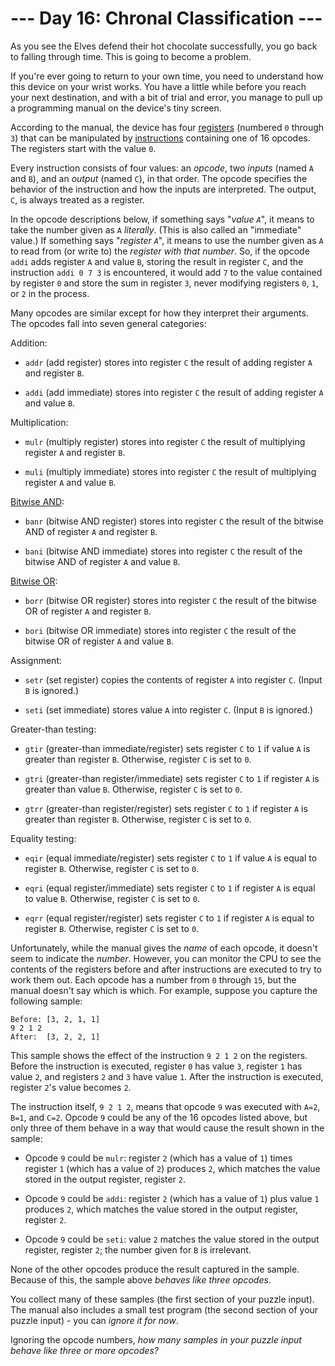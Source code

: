 # --- Day 16: Chronal Classification ---

As you see the Elves defend their hot chocolate successfully, you go back to falling through time. This is going to become a problem.

If you're ever going to return to your own time, you need to understand how this device on your wrist works. You have a little while before you reach your next destination, and with a bit of trial and error, you manage to pull up a programming manual on the device's tiny screen.

According to the manual, the device has four [registers](https://en.wikipedia.org/wiki/Hardware_register) (numbered `0` through `3`) that can be manipulated by [instructions](https://en.wikipedia.org/wiki/Instruction_set_architecture#Instructions) containing one of 16 opcodes. The registers start with the value `0`.

Every instruction consists of four values: an *opcode*, two *inputs* (named `A` and `B`), and an *output* (named `C`), in that order. The opcode specifies the behavior of the instruction and how the inputs are interpreted. The output, `C`, is always treated as a register.

In the opcode descriptions below, if something says "*value `A`*", it means to take the number given as `A` *literally*. (This is also called an "immediate" value.) If something says "*register `A`*", it means to use the number given as `A` to read from (or write to) the *register with that number*. So, if the opcode `addi` adds register `A` and value `B`, storing the result in register `C`, and the instruction `addi 0 7 3` is encountered, it would add `7` to the value contained by register `0` and store the sum in register `3`, never modifying registers `0`, `1`, or `2` in the process.

Many opcodes are similar except for how they interpret their arguments. The opcodes fall into seven general categories:

Addition:


 - `addr` (add register) stores into register `C` the result of adding register `A` and register `B`.

 - `addi` (add immediate) stores into register `C` the result of adding register `A` and value `B`.


Multiplication:


 - `mulr` (multiply register) stores into register `C` the result of multiplying register `A` and register `B`.

 - `muli` (multiply immediate) stores into register `C` the result of multiplying register `A` and value `B`.


[Bitwise AND](https://en.wikipedia.org/wiki/Bitwise_AND):


 - `banr` (bitwise AND register) stores into register `C` the result of the bitwise AND of register `A` and register `B`.

 - `bani` (bitwise AND immediate) stores into register `C` the result of the bitwise AND of register `A` and value `B`.


[Bitwise OR](https://en.wikipedia.org/wiki/Bitwise_OR):


 - `borr` (bitwise OR register) stores into register `C` the result of the bitwise OR of register `A` and register `B`.

 - `bori` (bitwise OR immediate) stores into register `C` the result of the bitwise OR of register `A` and value `B`.


Assignment:


 - `setr` (set register) copies the contents of register `A` into register `C`. (Input `B` is ignored.)

 - `seti` (set immediate) stores value `A` into register `C`. (Input `B` is ignored.)


Greater-than testing:


 - `gtir` (greater-than immediate/register) sets register `C` to `1` if value `A` is greater than register `B`. Otherwise, register `C` is set to `0`.

 - `gtri` (greater-than register/immediate) sets register `C` to `1` if register `A` is greater than value `B`. Otherwise, register `C` is set to `0`.

 - `gtrr` (greater-than register/register) sets register `C` to `1` if register `A` is greater than register `B`. Otherwise, register `C` is set to `0`.


Equality testing:


 - `eqir` (equal immediate/register) sets register `C` to `1` if value `A` is equal to register `B`. Otherwise, register `C` is set to `0`.

 - `eqri` (equal register/immediate) sets register `C` to `1` if register `A` is equal to value `B`. Otherwise, register `C` is set to `0`.

 - `eqrr` (equal register/register) sets register `C` to `1` if register `A` is equal to register `B`. Otherwise, register `C` is set to `0`.


Unfortunately, while the manual gives the *name* of each opcode, it doesn't seem to indicate the *number*. However, you can monitor the CPU to see the contents of the registers before and after instructions are executed to try to work them out.  Each opcode has a number from `0` through `15`, but the manual doesn't say which is which. For example, suppose you capture the following sample:

```
Before: [3, 2, 1, 1]
9 2 1 2
After:  [3, 2, 2, 1]

```

This sample shows the effect of the instruction `9 2 1 2` on the registers. Before the instruction is executed, register `0` has value `3`, register `1` has value `2`, and registers `2` and `3` have value `1`. After the instruction is executed, register `2`'s value becomes `2`.

The instruction itself, `9 2 1 2`, means that opcode `9` was executed with `A=2`, `B=1`, and `C=2`. Opcode `9` could be any of the 16 opcodes listed above, but only three of them behave in a way that would cause the result shown in the sample:


 - Opcode `9` could be `mulr`: register `2` (which has a value of `1`) times register `1` (which has a value of `2`) produces `2`, which matches the value stored in the output register, register `2`.

 - Opcode `9` could be `addi`: register `2` (which has a value of `1`) plus value `1` produces `2`, which matches the value stored in the output register, register `2`.

 - Opcode `9` could be `seti`: value `2` matches the value stored in the output register, register `2`; the number given for `B` is irrelevant.


None of the other opcodes produce the result captured in the sample. Because of this, the sample above *behaves like three opcodes*.

You collect many of these samples (the first section of your puzzle input). The manual also includes a small test program (the second section of your puzzle input) - you can *ignore it for now*.

Ignoring the opcode numbers, *how many samples in your puzzle input behave like three or more opcodes?*

